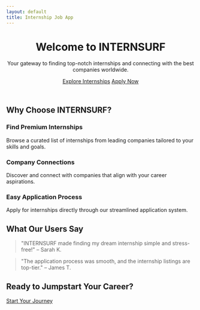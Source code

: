 ```yaml
---
layout: default
title: Internship Job App
---
```


<!-- Welcome Section -->
<header class="hero">
  <div class="container">
    <h1>Welcome to INTERNSURF</h1>
    <p>Your gateway to finding top-notch internships and connecting with the best companies worldwide.</p>
    <a href="./internships/" class="btn btn-primary">Explore Internships</a>
    <a href="./apply/" class="btn btn-secondary">Apply Now</a>
  </div>
</header>

<!-- Features Section -->
<section class="features">
  <div class="container">
    <h2>Why Choose INTERNSURF?</h2>
    <div class="feature-list">
      <div class="feature-item">
        <h3>Find Premium Internships</h3>
        <p>Browse a curated list of internships from leading companies tailored to your skills and goals.</p>
      </div>
      <div class="feature-item">
        <h3>Company Connections</h3>
        <p>Discover and connect with companies that align with your career aspirations.</p>
      </div>
      <div class="feature-item">
        <h3>Easy Application Process</h3>
        <p>Apply for internships directly through our streamlined application system.</p>
      </div>
    </div>
  </div>
</section>

<!-- Testimonials Section -->
<section class="testimonials">
  <div class="container">
    <h2>What Our Users Say</h2>
    <blockquote>
      "INTERNSURF made finding my dream internship simple and stress-free!" – Sarah K.
    </blockquote>
    <blockquote>
      "The application process was smooth, and the internship listings are top-tier." – James T.
    </blockquote>
  </div>
</section>

<!-- Call to Action -->
<section class="call-to-action">
  <div class="container">
    <h2>Ready to Jumpstart Your Career?</h2>
    <a href="./apply/" class="btn btn-primary">Start Your Journey</a>
  </div>
</section>
